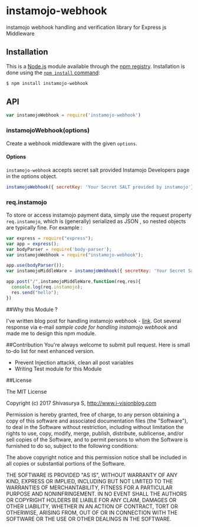 # instamojo-webhook
instamojo webhook handling and verification library for Express js Middleware <br />
## Installation

This is a [Node.js](https://nodejs.org/en/) module available through the
[npm registry](https://www.npmjs.com/). Installation is done using the
[`npm install` command](https://docs.npmjs.com/getting-started/installing-npm-packages-locally):

```bash
$ npm install instamojo-webhook
```

## API

```js
var instamojoWebhook = require('instamojo-webhook')
```

### instamojoWebhook(options)
Create a webhook middleware with the given `options`.

#### Options

`instamojo-webhook` accepts secret salt provided Instamojo Developers page in the options object.

```js
instamojoWebhook({ secretKey: 'Your Secret SALT provided by instamojo'});
```

### req.instamojo

To store or access instamojo payment data, simply use the request property `req.instamojo`,
which is (generally) serialized as JSON , so nested objects
are typically fine. For example :

```js
var express = require("express");
var app = express();
var bodyParser = require('body-parser');
var instamojoWebhook = require("instamojo-webhook");

app.use(bodyParser());
var instamojoMiddleWare = instamojoWebhook({ secretKey: 'Your Secret Salt provided by Instamojo'});

app.post("/",instamojoMiddleWare,function(req,res){
  console.log(req.instamojo);
  res.send("hello");
})

```

##Why this Module ?

I've written blog post for handling instamojo webhook - [link](http://www.i-visionblog.com/2015/08/working-with-instamojo-payment-integration-for-mobile-and-web-apps.html "Blog post"). 
Got several response via e-mail *sample code for handling instamojo webhook* and made me to design this npm module.

##Contribution
You're always welcome to submit pull request. Here is small to-do list for next enhanced version. <br />
* Prevent Injection attackk, clean all post variables
* Writing Test module for this Module

##License

The MIT License

Copyright (c) 2017 Shivasurya S, http://www.i-visionblog.com

Permission is hereby granted, free of charge, to any person obtaining a copy
of this software and associated documentation files (the "Software"), to deal
in the Software without restriction, including without limitation the rights
to use, copy, modify, merge, publish, distribute, sublicense, and/or sell
copies of the Software, and to permit persons to whom the Software is
furnished to do so, subject to the following conditions:

The above copyright notice and this permission notice shall be included in
all copies or substantial portions of the Software.

THE SOFTWARE IS PROVIDED "AS IS", WITHOUT WARRANTY OF ANY KIND, EXPRESS OR
IMPLIED, INCLUDING BUT NOT LIMITED TO THE WARRANTIES OF MERCHANTABILITY,
FITNESS FOR A PARTICULAR PURPOSE AND NONINFRINGEMENT. IN NO EVENT SHALL THE
AUTHORS OR COPYRIGHT HOLDERS BE LIABLE FOR ANY CLAIM, DAMAGES OR OTHER
LIABILITY, WHETHER IN AN ACTION OF CONTRACT, TORT OR OTHERWISE, ARISING FROM,
OUT OF OR IN CONNECTION WITH THE SOFTWARE OR THE USE OR OTHER DEALINGS IN
THE SOFTWARE.

